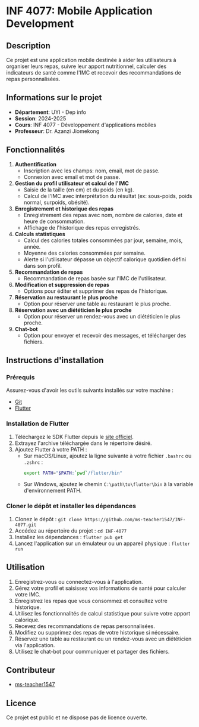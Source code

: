 
# INF 4077: Mobile Application Development

## Description
Ce projet est une application mobile destinée à aider les utilisateurs à organiser leurs repas, suivre leur apport nutritionnel, calculer des indicateurs de santé comme l'IMC et recevoir des recommandations de repas personnalisées.

## Informations sur le projet
- **Département**: UYI - Dep info
- **Session**: 2024-2025
- **Cours**: INF 4077 - Développement d'applications mobiles
- **Professeur**: Dr. Azanzi Jiomekong

## Fonctionnalités
1. **Authentification**
   - Inscription avec les champs: nom, email, mot de passe.
   - Connexion avec email et mot de passe.
2. **Gestion du profil utilisateur et calcul de l'IMC**
   - Saisie de la taille (en cm) et du poids (en kg).
   - Calcul de l'IMC avec interprétation du résultat (ex: sous-poids, poids normal, surpoids, obésité).
3. **Enregistrement et historique des repas**
   - Enregistrement des repas avec nom, nombre de calories, date et heure de consommation.
   - Affichage de l'historique des repas enregistrés.
4. **Calculs statistiques**
   - Calcul des calories totales consommées par jour, semaine, mois, année.
   - Moyenne des calories consommées par semaine.
   - Alerte si l'utilisateur dépasse un objectif calorique quotidien défini dans son profil.
5. **Recommandation de repas**
   - Recommandation de repas basée sur l'IMC de l'utilisateur.
6. **Modification et suppression de repas**
   - Options pour éditer et supprimer des repas de l'historique.
7. **Réservation au restaurant le plus proche**
   - Option pour réserver une table au restaurant le plus proche.
8. **Réservation avec un diététicien le plus proche**
   - Option pour réserver un rendez-vous avec un diététicien le plus proche.
9. **Chat-bot**
   - Option pour envoyer et recevoir des messages, et télécharger des fichiers.

## Instructions d'installation

### Prérequis
Assurez-vous d'avoir les outils suivants installés sur votre machine :
- [Git](https://git-scm.com/)
- [Flutter](https://flutter.dev/docs/get-started/install)

### Installation de Flutter
1. Téléchargez le SDK Flutter depuis le [site officiel](https://flutter.dev/docs/get-started/install).
2. Extrayez l'archive téléchargée dans le répertoire désiré.
3. Ajoutez Flutter à votre PATH :
   - Sur macOS/Linux, ajoutez la ligne suivante à votre fichier `.bashrc` ou `.zshrc` :
     ```sh
     export PATH="$PATH:`pwd`/flutter/bin"
     ```
   - Sur Windows, ajoutez le chemin `C:\path\to\flutter\bin` à la variable d'environnement PATH.

### Cloner le dépôt et installer les dépendances
1. Clonez le dépôt : `git clone https://github.com/ms-teacher1547/INF-4077.git`
2. Accédez au répertoire du projet : `cd INF-4077`
3. Installez les dépendances : `flutter pub get`
4. Lancez l'application sur un émulateur ou un appareil physique : `flutter run`

## Utilisation
1. Enregistrez-vous ou connectez-vous à l'application.
2. Gérez votre profil et saisissez vos informations de santé pour calculer votre IMC.
3. Enregistrez les repas que vous consommez et consultez votre historique.
4. Utilisez les fonctionnalités de calcul statistique pour suivre votre apport calorique.
5. Recevez des recommandations de repas personnalisées.
6. Modifiez ou supprimez des repas de votre historique si nécessaire.
7. Réservez une table au restaurant ou un rendez-vous avec un diététicien via l'application.
8. Utilisez le chat-bot pour communiquer et partager des fichiers.

## Contributeur
- [ms-teacher1547](https://github.com/ms-teacher1547)

## Licence
Ce projet est public et ne dispose pas de licence ouverte.

